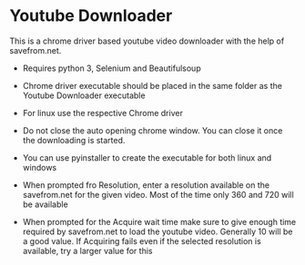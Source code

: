 # Youtube Downloader

This is a chrome driver based youtube video downloader with the help of savefrom.net.

  - Requires python 3, Selenium and Beautifulsoup
  - Chrome driver executable should be placed in the same folder as the Youtube Downloader executable
  - For linux use the respective Chrome driver
  - Do not close the auto opening chrome window. You can close it once the downloading is started.
  - You can use pyinstaller to create the executable for both linux and windows

  -	When prompted fro Resolution, enter a resolution available on the savefrom.net for the given video. Most of the time only 360 and 720 will be available
  -	When prompted for the Acquire wait time make sure to give enough time required by savefrom.net to load the youtube video. Generally 10 will be a good value. If Acquiring fails even if the selected resolution is available, try a larger value for this

